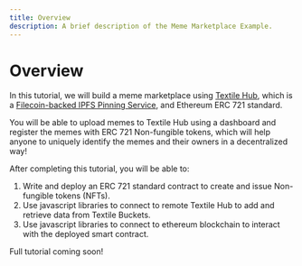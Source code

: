```yaml
---
title: Overview
description: A brief description of the Meme Marketplace Example.
---
```


# Overview

In this tutorial, we will build a meme marketplace using [Textile Hub](https://docs.textile.io/hub/), which is a [Filecoin-backed IPFS Pinning Service](../../core-products/filecoin-backed-pinning-services), and Ethereum ERC 721 standard.

You will be able to upload memes to Textile Hub using a dashboard and register the memes with ERC 721 Non-fungible tokens, which will help anyone to uniquely identify the memes and their owners in a decentralized way!

After completing this tutorial, you will be able to:

1. Write and deploy an ERC 721 standard contract to create and issue Non-fungible tokens (NFTs).
2. Use javascript libraries to connect to remote Textile Hub to add and retrieve data from Textile Buckets.
3. Use javascript libraries to connect to ethereum blockchain to interact with the deployed smart contract.

Full tutorial coming soon!
